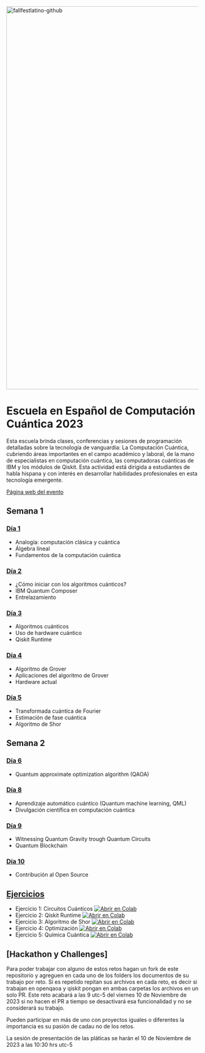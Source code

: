 <img width="1000" alt="fallfestlatino-github" src="https://github.com/fall-fest-latino/escuela-de-computacion-cuantica-2023/assets/1554515/27b9064b-5310-4bcd-baae-640eef67c4bc">

# Escuela en Español de Computación Cuántica 2023

Esta escuela brinda clases, conferencias y sesiones de programación detalladas sobre la tecnología de vanguardia: La Computación Cuántica, cubriendo áreas importantes en el campo académico y laboral, de la mano de especialistas en computación cuántica, las computadoras cuánticas de IBM y los módulos de Qiskit. Esta actividad está dirigida a estudiantes de habla hispana y con interés en desarrollar habilidades profesionales en esta tecnología emergente.

[Página web del evento](https://www.cofalumniusb.org/qiskit-escuela-de-verano-2023)

## Semana 1

### [Día 1](./dia01)
- Analogía: computación clásica y cuántica
- Álgebra líneal
- Fundamentos de la computación cuántica

### [Día 2](./dia02)
- ¿Cómo iniciar con los algoritmos cuánticos?
- IBM Quantum Composer
- Entrelazamiento

### [Día 3](./dia03)
- Algoritmos cuánticos
- Uso de hardware cuántico
- Qiskit Runtime

### [Día 4](./dia04)
- Algoritmo de Grover
- Aplicaciones del algoritmo de Grover
- Hardware actual

### [Día 5](./dia05)
- Transformada cuántica de Fourier
- Estimación de fase cuántica
- Algoritmo de Shor

## Semana 2

### [Día 6](./dia06)
- Quantum approximate optimization algorithm (QAOA)

### [Día 8](./dia08)
- Aprendizaje automático cuántico (Quantum machine learning, QML)
- Divulgación científica en computación cuántica

### [Día 9](./dia09)
- Witnessing Quantum Gravity trough Quantum Circuits
- Quantum Blockchain

### [Día 10](./dia10)
- Contribución al Open Source

## [Ejercicios](./ejercicios)
- Ejercicio 1: Circuitos Cuánticos [![Abrir en Colab](https://colab.research.google.com/assets/colab-badge.svg)](https://colab.research.google.com/github/LuisAngelMendozaVelasco/escuela-de-computacion-cuantica-2023/blob/master/ejercicios/ejercicio1_circuitos_cuanticos.ipynb)
- Ejercicio 2: Qiskit Runtime [![Abrir en Colab](https://colab.research.google.com/assets/colab-badge.svg)](https://colab.research.google.com/github/LuisAngelMendozaVelasco/escuela-de-computacion-cuantica-2023/blob/master/ejercicios/ejercicio2_qiskit_runtime.ipynb)
- Ejercicio 3: Algoritmo de Shor [![Abrir en Colab](https://colab.research.google.com/assets/colab-badge.svg)](https://colab.research.google.com/github/LuisAngelMendozaVelasco/escuela-de-computacion-cuantica-2023/blob/master/ejercicios/ejercicio3_shor.ipynb)
- Ejercicio 4: Optimización [![Abrir en Colab](https://colab.research.google.com/assets/colab-badge.svg)](https://colab.research.google.com/github/LuisAngelMendozaVelasco/escuela-de-computacion-cuantica-2023/blob/master/ejercicios/ejercicio4_optimizacion.ipynb)
- Ejercicio 5: Química Cuántica [![Abrir en Colab](https://colab.research.google.com/assets/colab-badge.svg)](https://colab.research.google.com/github/LuisAngelMendozaVelasco/escuela-de-computacion-cuantica-2023/blob/master/ejercicios/ejercicio5_quimica.ipynb)

## [Hackathon y Challenges]

Para poder trabajar con alguno de estos retos hagan un fork de este repositorio y agreguen en cada uno de los folders los documentos de su trabajo por reto. Si es repetido repitan sus archivos en cada reto, es decir si trabajan en openqaoa y qiskit pongan en ambas carpetas los archivos en un solo PR. Este reto acabará a las 9 utc-5 del viernes 10 de Noviembre de 2023 si no hacen el PR a tiempo se desactivará esa funcionalidad y no se considerará su trabajo.

Pueden participar en más de uno con proyectos iguales o diferentes la importancia es su pasión de cadau no de los retos.

La sesión de presentación de las pláticas se harán el 10 de Noviembre de 2023 a las 10:30 hrs utc-5